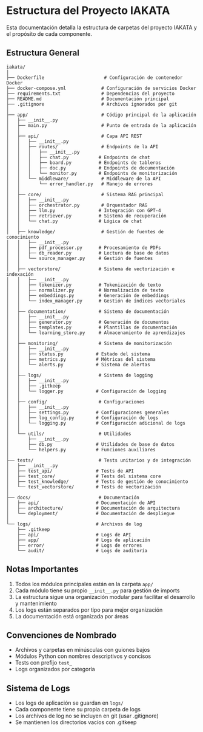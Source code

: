 # Estructura del Proyecto IAKATA

Esta documentación detalla la estructura de carpetas del proyecto IAKATA y el propósito de cada componente.

## Estructura General

```plaintext
iakata/
│
├── Dockerfile                      # Configuración de contenedor Docker
├── docker-compose.yml             # Configuración de servicios Docker
├── requirements.txt               # Dependencias del proyecto
├── README.md                      # Documentación principal
├── .gitignore                     # Archivos ignorados por git
│
├── app/                           # Código principal de la aplicación
│   ├── __init__.py
│   ├── main.py                    # Punto de entrada de la aplicación
│   │
│   ├── api/                       # Capa API REST
│   │   ├── __init__.py
│   │   ├── routes/                # Endpoints de la API
│   │   │   ├── __init__.py
│   │   │   ├── chat.py           # Endpoints de chat
│   │   │   ├── board.py          # Endpoints de tableros
│   │   │   ├── doc.py            # Endpoints de documentación
│   │   │   └── monitor.py        # Endpoints de monitorización
│   │   └── middleware/            # Middleware de la API
│   │       └── error_handler.py   # Manejo de errores
│   │
│   ├── core/                      # Sistema RAG principal
│   │   ├── __init__.py
│   │   ├── orchestrator.py        # Orquestador RAG
│   │   ├── llm.py                # Integración con GPT-4
│   │   ├── retriever.py          # Sistema de recuperación
│   │   └── chat.py               # Lógica de chat
│   │
│   ├── knowledge/                 # Gestión de fuentes de conocimiento
│   │   ├── __init__.py
│   │   ├── pdf_processor.py      # Procesamiento de PDFs
│   │   ├── db_reader.py          # Lectura de base de datos
│   │   └── source_manager.py     # Gestión de fuentes
│   │
│   ├── vectorstore/              # Sistema de vectorización e indexación
│   │   ├── __init__.py
│   │   ├── tokenizer.py          # Tokenización de texto
│   │   ├── normalizer.py         # Normalización de texto
│   │   ├── embeddings.py         # Generación de embeddings
│   │   └── index_manager.py      # Gestión de índices vectoriales
│   │
│   ├── documentation/            # Sistema de documentación
│   │   ├── __init__.py
│   │   ├── generator.py          # Generación de documentos
│   │   ├── templates.py          # Plantillas de documentación
│   │   └── learning_store.py     # Almacenamiento de aprendizajes
│   │
│   ├── monitoring/               # Sistema de monitorización
│   │   ├── __init__.py
│   │   ├── status.py            # Estado del sistema
│   │   ├── metrics.py           # Métricas del sistema
│   │   └── alerts.py            # Sistema de alertas
│   │
│   ├── logs/                     # Sistema de logging
│   │   ├── __init__.py
│   │   ├── .gitkeep
│   │   └── logger.py            # Configuración de logging
│   │
│   ├── config/                   # Configuraciones
│   │   ├── __init__.py
│   │   ├── settings.py          # Configuraciones generales
│   │   ├── log_config.py        # Configuración de logs
│   │   └── logging.py           # Configuración adicional de logs
│   │
│   └── utils/                    # Utilidades
│       ├── __init__.py
│       ├── db.py                # Utilidades de base de datos
│       └── helpers.py           # Funciones auxiliares
│
├── tests/                        # Tests unitarios y de integración
│   ├── __init__.py
│   ├── test_api/                # Tests de API
│   ├── test_core/               # Tests del sistema core
│   ├── test_knowledge/          # Tests de gestión de conocimiento
│   └── test_vectorstore/        # Tests de vectorización
│
├── docs/                         # Documentación
│   ├── api/                     # Documentación de API
│   ├── architecture/            # Documentación de arquitectura
│   └── deployment/              # Documentación de despliegue
│
└── logs/                        # Archivos de log
    ├── .gitkeep
    ├── api/                     # Logs de API
    ├── app/                     # Logs de aplicación
    ├── error/                   # Logs de errores
    └── audit/                   # Logs de auditoría
```

## Notas Importantes

1. Todos los módulos principales están en la carpeta `app/`
2. Cada módulo tiene su propio `__init__.py` para gestión de imports
3. La estructura sigue una organización modular para facilitar el desarrollo y mantenimiento
4. Los logs están separados por tipo para mejor organización
5. La documentación está organizada por áreas

## Convenciones de Nombrado

- Archivos y carpetas en minúsculas con guiones bajos
- Módulos Python con nombres descriptivos y concisos
- Tests con prefijo `test_`
- Logs organizados por categoría

## Sistema de Logs

- Los logs de aplicación se guardan en `logs/`
- Cada componente tiene su propia carpeta de logs
- Los archivos de log no se incluyen en git (usar .gitignore)
- Se mantienen los directorios vacíos con .gitkeep
